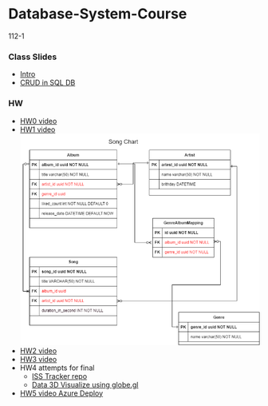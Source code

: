 # Database-System-Course
112-1
### Class Slides
- [Intro](https://docs.google.com/presentation/d/1CP0D92DA8Ae8oyIKSquqUuTUpVqwLGT-14T32l9pf5U/edit#slide=id.g241186a303b_0_39)
- [CRUD in SQL DB](https://docs.google.com/presentation/d/1amn8pDX2Wx4N6ZjzhCGoQFJH4DqaRcQ2DJAdg3hbIrA/edit?usp=sharing)

### HW
- [HW0 video](https://youtu.be/0YByBBE8Av4)
- [HW1 video](https://youtu.be/NGauKnFqink)  
![ERDiagram](assets/HW1.png)  
- [HW2 video](https://youtu.be/kWTY3Whv5Y0)  
- [HW3 video](https://youtu.be/8huvl1bzgZs)
- HW4 attempts for final
    - [ISS Tracker repo](https://github.com/patty111/ISS-Tracker)
    - [Data 3D Visualize using globe.gl]()
- [HW5 video Azure Deploy](https://youtu.be/YY040zyXXmo)
  
